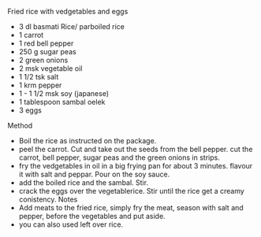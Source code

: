 Fried rice with vedgetables and eggs

- 3 dl basmati Rice/ parboiled rice
- 1 carrot
- 1 red bell pepper
- 250 g sugar peas
- 2 green onions
- 2 msk vegetable oil
- 1 1/2 tsk salt
- 1 krm pepper
- 1 - 1 1/2 msk soy (japanese)
- 1 tablespoon sambal oelek
- 3 eggs

Method
- Boil the rice as instructed on the package.
- peel the carrot. Cut and take out the seeds from the bell pepper. cut the carrot, bell pepper, sugar peas and the green onions in strips.
- fry the vedgetables in oil in a big frying pan for about 3 minutes. flavour it with salt and peppar. Pour on the soy sauce.
- add the boiled rice and the sambal. Stir.
- crack the eggs over the vegetablerice. Stir until the rice get a creamy conistency.
Notes
- Add meats to the fried rice, simply fry the meat, season with salt and pepper, before the vegetables and put aside.
- you can also used left over rice.
